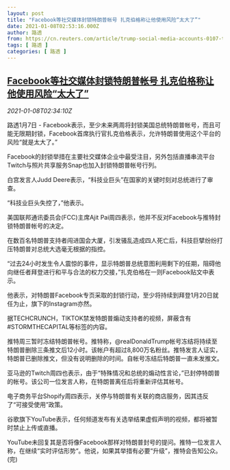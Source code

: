 ```yaml
---
layout: post
title: "Facebook等社交媒体封锁特朗普帐号 扎克伯格称让他使用风险“太大了”"
date: 2021-01-08T02:53:16.000Z
author: 路透
from: https://cn.reuters.com/article/trump-social-media-accounts-0107-thur-idCNKBS29D0AF
tags: [ 路透 ]
categories: [ 路透 ]
---
```

<!--1610074396000-->
[Facebook等社交媒体封锁特朗普帐号 扎克伯格称让他使用风险“太大了”](https://cn.reuters.com/article/trump-social-media-accounts-0107-thur-idCNKBS29D0AF)
------

<div>
<div><i>2021-01-08T02:34:10Z</i></div><p>路透1月7日 - Facebook表示，至少未来两周将封锁美国总统特朗普帐号，而且可能无限期封锁，Facebook首席执行官扎克伯格表示，允许特朗普使用这个平台的风险“就是太大了。”</p><p>Facebook的封锁举措在主要社交媒体企业中最受注目，另外包括直播串流平台Twitch与照片共享服务Snap也加入封锁特朗普帐号行列。</p><p>白宫发言人Judd Deere表示，“科技业巨头”在国家的关键时刻对总统进行了审查。</p><p>“科技业巨头失控了，”他表示。</p><p>美国联邦通讯委员会(FCC)主席Ajit Pai周四表示，他并不反对Facebook与推特封锁特朗普帐号的决定。</p><p>在数百名特朗普支持者闯进国会大厦，引发骚乱造成四人死亡后，科技巨擘纷纷打压特朗普对总统大选毫无根据的指控。</p><p>“过去24小时发生令人震惊的事件，显示特朗普总统意图利用剩下的任期，阻碍他向继任者拜登进行和平与合法的权力交接，”扎克伯格在一则Facebook贴文中表示。</p><p>他表示，对特朗普Facebook专页采取的封锁行动，至少将持续到拜登1月20日就任为止，旗下的Instagram亦然。</p><p>据TECHCRUNCH，TIKTOK禁发特朗普煽动支持者的视频，屏蔽含有#STORMTHECAPITAL等标签的内容。</p><p>推特周三暂时冻结特朗普帐号。推特称，@realDonaldTrump帐号冻结将持续至特朗普删除三条推文后12小时。该帐户有超过8,800万名粉丝。推特发言人证实，特朗普已删除推文，但没有说明删除的时间。自帐号冻结后特朗普一直未发推文。</p><p>亚马逊的Twitch周四也表示，由于“特殊情况和总统的煽动性言论，”已封停特朗普的帐号。该公司一位发言人称，在特朗普离任后将重新评估其帐号。</p><p>电子商务平台Shopify周四表示，关停与特朗普有关联的商店服务，因其违反了“可接受使用”政策。</p><p>谷歌旗下YouTube表示，任何频道发布有关选举结果虚假声明的视频，都将被暂时禁止上传或直播。</p><p>YouTube未回复其是否将像Facebook那样对特朗普封号的提问。推特一位发言人称，在继续“实时评估形势“。他说，如果其举措有必要“升级”，推特会告知公众。(完)</p>
</div>
